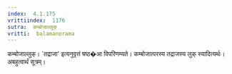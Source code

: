 ```yaml
---
index:  4.1.175
vrittiindex:  1176
sutra:  कम्बोजाल्लुक्
vritti:  balamanorama 
---
```


कम्बोजाल्लुक्। `तद्राजा' इत्यनुवृत्तं षष्ठ�आ विपरिणम्यते। कम्बोजात्परस्य तद्राजस्य लुक् स्यादित्यर्थः। अबहुत्वार्थं सूत्रम्।

